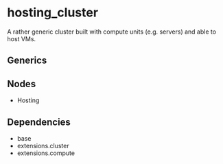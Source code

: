 # hosting_cluster

A rather generic cluster built with compute units (e.g. servers) and able to host VMs.

## Generics

## Nodes

- Hosting

## Dependencies

- base
- extensions.cluster
- extensions.compute
